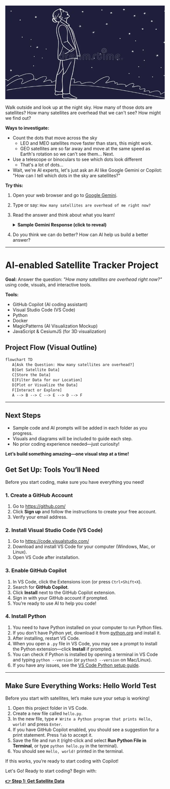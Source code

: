 ![A person looking up at the night sky, wondering about satellites.](assets/look_up.png)

Walk outside and look up at the night sky. How many of those dots are satellites? How many satellites are overhead that we can't see? How might we find out?

**Ways to investigate:**

- Count the dots that move across the sky
    - LEO and MEO satellites move faster than stars, this might work.
    - GEO satellites are so far away and move at the same speed as Earth's rotation so we can't see them... Next.
- Use a telescope or binoculars to see which dots look different
    - That's a lot of dots...
- Wait, we're AI experts, let's just ask an AI like Google Gemini or Copilot: "How can I tell which dots in the sky are satellites?"

**Try this:**

1. Open your web browser and go to <a href="https://gemini.google.com/" target="_blank">Google Gemini</a>.
2. Type or say: `How many satellites are overhead of me right now?`
3. Read the answer and think about what you learn!

    <details>
    <summary><strong>Sample Gemini Response (click to reveal)</strong></summary>

    > "That's a great question, but I can't give you a precise number without knowing your exact location and the specific definition of 'overhead.'
    >
    > The actual number of cataloged space objects—satellites, rocket bodies, and debris—crossing the visible sky at any given moment is always changing, but it's typically dozens of objects.
    >
    > According to real-time satellite trackers:
    >
    > &nbsp;&nbsp;&nbsp;&nbsp;At any given time, there can be dozens of objects (sometimes 80 or more) crossing the sky above a general location.
    >
    > &nbsp;&nbsp;&nbsp;&nbsp;This includes operational satellites like those in the GPS, Starlink, or Iridium constellations, as well as defunct satellites and debris.
    >
    > If you are interested in seeing a specific, visible satellite, like the International Space Station (ISS) or a Starlink train, you would need to use a real-time satellite tracking website or app. These tools use your location to calculate the exact timing, path, and brightness for objects that will be visible to you."

    </details>

4. Do you think we can do better? How can AI help us build a better answer?

---

# AI-enabled Satellite Tracker Project

**Goal:** Answer the question: _"How many satellites are overhead right now?"_ using code, visuals, and interactive tools.

**Tools:**
   - GitHub Copilot (AI coding assistant)
   - Visual Studio Code (VS Code)
   - Python
   - Docker
   - MagicPatterns (AI Visualization Mockup)
   - JavaScript & CesiumJS (for 3D visualization)


## Project Flow (Visual Outline)

```mermaid
flowchart TD
   A[Ask the Question: How many satellites are overhead?]
   B[Get Satellite Data]
   C[Store the Data]
   E[Filter Data for our Location]
   D[Plot or Visualize the Data]
   F[Interact or Explore]
   A --> B --> C --> E --> D --> F
```

---

## Next Steps

- Sample code and AI prompts will be added in each folder as you progress.
- Visuals and diagrams will be included to guide each step.
- No prior coding experience needed—just curiosity!


**Let’s build something amazing—one visual step at a time!**

## Get Set Up: Tools You’ll Need

Before you start coding, make sure you have everything you need!

### 1. Create a GitHub Account
1. Go to <a href="https://github.com/" target="_blank">https://github.com/</a>
2. Click **Sign up** and follow the instructions to create your free account.
3. Verify your email address.

### 2. Install Visual Studio Code (VS Code)
1. Go to <a href="https://code.visualstudio.com/" target="_blank">https://code.visualstudio.com/</a>
2. Download and install VS Code for your computer (Windows, Mac, or Linux).
3. Open VS Code after installation.


### 3. Enable GitHub Copilot
1. In VS Code, click the Extensions icon (or press `Ctrl+Shift+X`).
2. Search for **GitHub Copilot**.
3. Click **Install** next to the GitHub Copilot extension.
4. Sign in with your GitHub account if prompted.
5. You’re ready to use AI to help you code!

### 4. Install Python
1. You need to have Python installed on your computer to run Python files.
2. If you don't have Python yet, download it from <a href="https://www.python.org/downloads/" target="_blank">python.org</a> and install it.
3. After installing, restart VS Code.
4. When you open a `.py` file in VS Code, you may see a prompt to install the Python extension—click **Install** if prompted.
5. You can check if Python is installed by opening a terminal in VS Code and typing `python --version` (or `python3 --version` on Mac/Linux).
6. If you have any issues, see the <a href="https://code.visualstudio.com/docs/python/python-tutorial" target="_blank">VS Code Python setup guide</a>.

---

## Make Sure Everything Works: Hello World Test

Before you start with satellites, let’s make sure your setup is working!

1. Open this project folder in VS Code.
2. Create a new file called `hello.py`.
3. In the new file, type `# Write a Python program that prints Hello, world!` and press `Enter`.
4. If you have GitHub Copilot enabled, you should see a suggestion for a print statement. Press `Tab` to accept it.
5. Save the file and run it (right-click and select **Run Python File in Terminal**, or type `python hello.py` in the terminal).
6. You should see `Hello, world!` printed in the terminal.

If this works, you’re ready to start coding with Copilot!

Let's Go!
Ready to start coding? Begin with:

**[👉 Step 1: Get Satellite Data](step1_get_satellites/README.md)**

